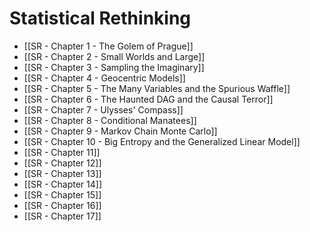 # Statistical Rethinking
- [[SR - Chapter 1 - The Golem of Prague]]
- [[SR - Chapter 2 - Small Worlds and Large]]
- [[SR - Chapter 3 - Sampling the Imaginary]]
- [[SR - Chapter 4 - Geocentric Models]]
- [[SR - Chapter 5 - The Many Variables and the Spurious Waffle]]
- [[SR - Chapter 6 - The Haunted DAG and the Causal Terror]]
- [[SR - Chapter 7 - Ulysses' Compass]]
- [[SR - Chapter 8 - Conditional Manatees]]
- [[SR - Chapter 9 - Markov Chain Monte Carlo]]
- [[SR - Chapter 10 - Big Entropy and the Generalized Linear Model]]
- [[SR - Chapter 11]]
- [[SR - Chapter 12]]
- [[SR - Chapter 13]]
- [[SR - Chapter 14]]
- [[SR - Chapter 15]]
- [[SR - Chapter 16]]
- [[SR - Chapter 17]]